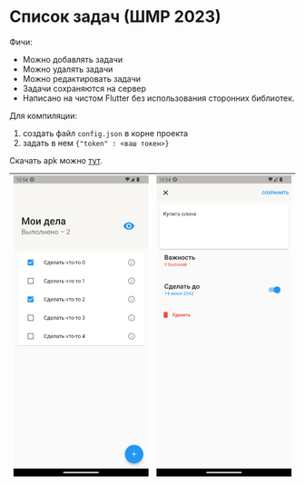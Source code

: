 # Список задач (ШМР 2023)
Фичи:
* Можно добавлять задачи
* Можно удалять задачи
* Можно редактировать задачи
* Задачи сохраняются на сервер
* Написано на чистом Flutter без использования сторонних библиотек.

Для компиляции:
1. создать файл `config.json` в корне проекта
2. задать в нем `{"token" : <ваш токен>}`

Скачать apk можно [тут](https://github.com/peaashmeter/yandex_todo/releases/download/v1.1.0/app-release.apk).

| <img src="https://github.com/peaashmeter/yandex_todo/blob/main/screenshots/1.png" width="300">  |  <img src="https://github.com/peaashmeter/yandex_todo/blob/main/screenshots/2.png" width="300"> |
|:-:|---|


